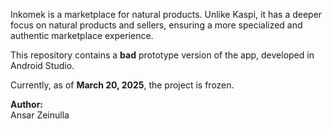 Inkomek is a marketplace for natural products. Unlike Kaspi, it has a deeper focus on natural products and sellers, ensuring a more specialized and authentic marketplace experience.

This repository contains a **bad** prototype version of the app, developed in Android Studio.

Currently, as of **March 20, 2025**, the project is frozen.

**Author:**  
Ansar Zeinulla

